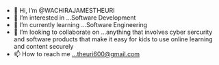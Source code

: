 - 👋 Hi, I’m @WACHIRAJAMESTHEURI
- 👀 I’m interested in ...Software Development 
- 🌱 I’m currently learning ...Software Engineering
- 💞️ I’m looking to collaborate on ...anything that involves cyber sercurity and software products that make it easy for kids to use online learning and content securely
- 📫 How to reach me ...theuri600@gmail.com

<!---
WACHIRAJAMESTHEURI/WACHIRAJAMESTHEURI is a ✨ special ✨ repository because its `README.md` (this file) appears on your GitHub profile.
You can click the Preview link to take a look at your changes.
--->
